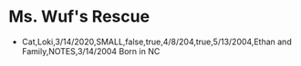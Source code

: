 # Ms. Wuf's Rescue
* Cat,Loki,3/14/2020,SMALL,false,true,4/8/204,true,5/13/2004,Ethan and Family,NOTES,3/14/2004 Born in NC
